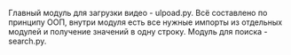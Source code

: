 Главный модуль для загрузки видео - ulpoad.py. Всё составлено по принципу ООП, внутри модуля есть все нужные импорты из отдельных модулей и получение значений в одну строку.
Модуль для поиска - search.py.
